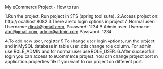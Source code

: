 My eCommerce Project - How to run


1.Run the project. Run project in STS (spring tool suite).
2.Access project on: http://localhost:8082
3.There are to login options in project
A.Normal user:
Username: dipak@gmail.com, 
Password: 1234
B.Admin user: 
Username: abc@gmail.com, admin@admin.com
Password: 1234

4.To add new user, register
5.To change user login options, run the project and in MySQL database in table user_dtls change role column. For admin use ROLE_ADMIN and for normal user use ROLE_USER.
6.After successful login you can access to eCommerce project. You can change project port in application.properties file if you want to run project on different port. 
